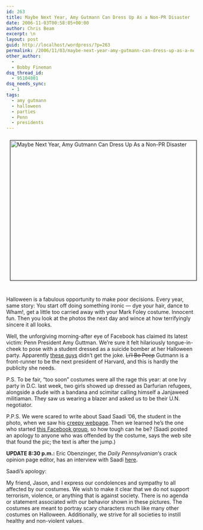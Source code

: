 ```yaml
---
id: 263
title: Maybe Next Year, Amy Gutmann Can Dress Up As a Non-PR Disaster
date: 2006-11-03T00:58:05+00:00
author: Chris Beam
excerpt: \n
layout: post
guid: http://localhost/wordpress/?p=263
permalink: /2006/11/03/maybe-next-year-amy-gutmann-can-dress-up-as-a-non-pr-disaster/
other_author:
  - 
  - Bobby Fineman
dsq_thread_id:
  - 95104801
dsq_needs_sync:
  - 1
tags:
  - amy gutmann
  - halloween
  - parties
  - Penn
  - presidents
---
```

<img width="500" vspace="10" hspace="10" height="375" border="1" align="top" src="http://www.ivygateblog.com/wp-content/uploads/2006/11/guttmannsuicide.gif" alt="Maybe Next Year, Amy Gutmann Can Dress Up As a Non-PR Disaster" />&nbsp;

Halloween is a fabulous opportunity to make poor decisions. Every year, same story: You start off doing something ironic &#8212; dye your hair, dance to Wham!, get a little too carried away with your Mark Foley costume. Innocent fun. Then you look at the photos the next day and wince at how terrifyingly sincere it all looks.

Well, the unforgiving morning-after eye of Facebook has claimed its latest victim: Penn President Amy Guttman. We&#8217;re sure it felt hilariously tongue-in-cheek to pose with a student dressed as a suicide bomber at her Halloween party. Apparently [these guys](http://www.democracy-project.com/archives/002893.html) didn&#8217;t get the joke. <strike>Li&#8217;l Bo Peep</strike> Gutmann is a front-runner to be the next president of Harvard, and this is hardly the publicity she needs.

P.S. To be fair, &#8220;too soon&#8221; costumes were all the rage this year: at one Ivy party in D.C. last week, two girls showed up dressed as Darfurian refugees, alongside a dude with a bandana and scimitar calling himself a Janjaweed militiaman. They saw us wearing a blazer and asked us to be their U.N. negotiator.

P.P.S. We were scared to write about Saad Saadi &#8217;06, the student in the photo, when we saw his [creepy webpage](http://www.saadsaadi.com/). Then we learned he&#8217;s the one who started [this Facebook group](http://columbia.facebook.com/group.php?gid=2205048199), so how tough can he be? (Saadi posted an apology to anyone who was offended by the costume, says the web site that found the pic; the text is after the jump.)

**UPDATE 8:30 p.m.:** Eric Obenzinger, the _Daily Pennsylvanian_&#8216;s crack opinion page editor, has an interview with Saadi [here](http://lamp.dailypennsylvanian.com/blogs/index.php?page=post&section=2&id=458).

<!--more-->

Saadi&#8217;s apology:

My friend, Jason, and I express our condolences and sympathy to all affected by our costumes. We wish to make it clear that we do not support terrorism, violence, or anything that is against society. There is no agenda or statement associated with our behavior shown in these pictures. The costumes are meant to portray scary characters much like many other costumes on Halloween. Additionally, we strive for all societies to instill healthy and non-violent values.